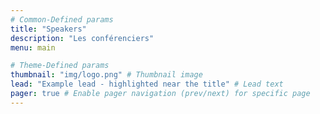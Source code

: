 ```yaml
---
# Common-Defined params
title: "Speakers"
description: "Les conférenciers"
menu: main

# Theme-Defined params
thumbnail: "img/logo.png" # Thumbnail image
lead: "Example lead - highlighted near the title" # Lead text
pager: true # Enable pager navigation (prev/next) for specific page
---
```

